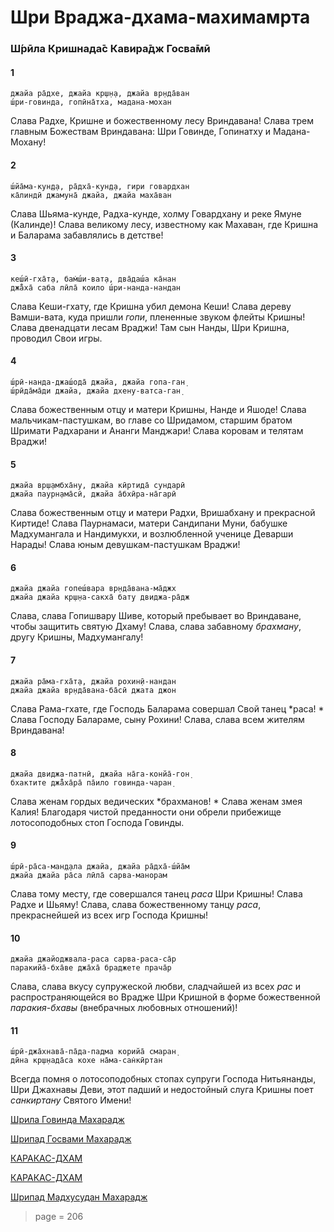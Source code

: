 # Шри Враджа-дхама-махимамрта

### Ш́рӣла Кришнада̄с Кавира̄дж Госва̄мӣ

#### 1

    джайа ра̄дхе, джайа кр̣ш̣н̣а, джайа вр̣нда̄ван
    ш́ри-говинда, гопӣна̄тха, мадана-мохан

Слава Радхе, Кришне и божественному лесу Вриндавана! Слава трем главным Божествам Вриндавана: Шри Говинде, Гопинатху и Мадана-Мохану!

#### 2

    ш́йа̄ма-кун̣д̣а, ра̄дха̄-кун̣д̣а, гири говардхан
    ка̄линдӣ джамуна̄ джайа, джайа маха̄ван

Слава Шьяма-кунде, Радха-кунде, холму Говардхану и реке Ямуне (Калинде)! Слава великому лесу, известному как Махаван, где Кришна и Баларама забавлялись в детстве!

#### 3

    кеш́ӣ-гха̄т̣а, бам̇ш́и-ват̣а, два̄даш́а ка̄нан
    джа̄̐ха̄ саба лӣла̄ коило ш́ри-нанда-нандан

Слава Кеши-гхату, где Кришна убил демона Кеши! Слава дереву Вамши-вата, куда пришли *гопи*, плененные звуком флейты Кришны! Слава двенадцати лесам Враджи! Там сын Нанды, Шри Кришна, проводил Свои игры.

#### 4

    ш́рӣ-нанда-джаш́ода̄ джайа, джайа гопа-ган̣
    ш́рӣда̄ма̄ди джайа, джайа дхену-ватса-ган̣

Слава божественным отцу и матери Кришны, Нанде и Яшоде! Слава мальчикам-пастушкам, во главе со Шридамом, старшим братом Шримати Радхарани и Ананги Манджари! Слава коровам и телятам Враджи!

#### 5

    джайа вр̣ш̣амбха̄ну, джайа кӣртида̄ сундарӣ
    джайа паурн̣ама̄сӣ, джайа а̄бхӣра-на̄гарӣ

Слава божественным отцу и матери Радхи, Вришабхану и прекрасной Киртиде! Слава Паурнамаси, матери Сандипани Муни, бабушке Мадхумангала и Нандимукхи, и возлюбленной ученице Деварши Нарады! Слава юным девушкам-пастушкам Враджи!

#### 6

    джайа джайа гопеш́вара вр̣нда̄вана-ма̄джх
    джайа джайа кр̣ш̣на-сакха̄ бат̣у двиджа-ра̄дж

Слава, слава Гопишвару Шиве, который пребывает во Вриндаване, чтобы защитить святую Дхаму! Слава, слава забавному *брахману*, другу Кришны, Мадхумангалу!

#### 7

    джайа ра̄ма-гха̄т̣а, джайа рохин̣ӣ-нандан
    джайа джайа вр̣нда̄вана-ба̄сӣ джата джон

Слава Рама-гхате, где Господь Баларама совершал Свой танец *раса! * Слава Господу Балараме, сыну Рохини! Слава, слава всем жителям Вриндавана!

#### 8

    джайа двиджа-патнӣ, джайа на̄га-конйа̄-гон̣
    бхактите джа̄̐ха̄ра̄ па̄ило говинда-чаран̣

Слава женам гордых ведических *брахманов! * Слава женам змея Калия! Благодаря чистой преданности они обрели прибежище лотосоподобных стоп Господа Говинды.

#### 9

    ш́рӣ-ра̄са-ман̣д̣ала джайа, джайа ра̄дха̄-ш́йа̄м
    джайа джайа ра̄са лӣла̄ сарва-манорам

Слава тому месту, где совершался танец *раса* Шри Кришны! Слава Радхе и Шьяму! Слава, слава божественному танцу *раса*, прекраснейшей из всех игр Господа Кришны!

#### 10

    джайа джайоджвала-раса сарва-раса-са̄р
    паракийа̄-бха̄ве джа̄ха̄ браджете прача̄р

Слава, слава вкусу супружеской любви, сладчайшей из всех *рас* и распространяющейся во Врадже Шри Кришной в форме божественной *паракия-бхавы* (внебрачных любовных отношений)!

#### 11

    ш́рӣ-джа̄хнава̄-па̄да-падма корийа̄ смаран̣
    дӣна кр̣ш̣нада̄са кохе на̄ма-сан̇кӣртан

Всегда помня о лотосоподобных стопах супруги Господа Нитьянанды, Шри Джахнавы Деви, этот падший и недостойный слуга Кришны поет *санкиртану* Святого Имени!


[Шрила Говинда Махарадж](https://soundcloud.com/bharatimaharaj/govinda-maharaj-jaya-radhe)

[Шрипад Госвами Махарадж](https://soundcloud.com/bharatimaharaj/goswami-maharaj-jaya-radhe)

[КАРАКАС-ДХАМ](https://soundcloud.com/bharatimaharaj/shchsm-karakas-dzhaya-radxe-1)

[КАРАКАС-ДХАМ](https://soundcloud.com/bharatimaharaj/shchsm-karakas-dzhaya-radxe)

[Шрипад Мадхусудан Махарадж](https://soundcloud.com/bharatimaharaj/madhusudan-maharaj-jaya-radhe)


> page = 206